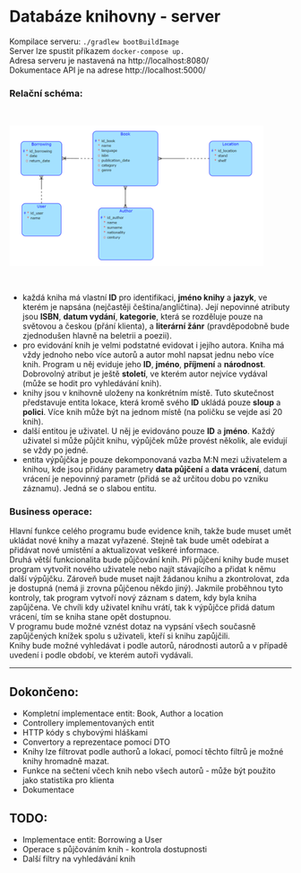 # Databáze knihovny - server

Kompilace serveru: `./gradlew bootBuildImage` <br>
Server lze spustit příkazem `docker-compose up.` <br>
Adresa serveru je nastavená na http://localhost:8080/ <br>
Dokumentace API je na adrese http://localhost:5000/ <br>
### Relační schéma:
<br>
<p style="text-align:center; width: 90%"><img src="./relacni_schema/relacni_schema.png" alt="Relacni schema"></p>
<br>

- každá kniha má vlastní **ID** pro identifikaci, **jméno knihy** a **jazyk**, ve kterém je napsána (nejčastěji čeština/angličtina). Její nepovinné atributy jsou **ISBN**, **datum vydání**, **kategorie**, která se rozděluje pouze na světovou a českou (přání klienta), a **literární žánr** (pravděpodobně bude zjednodušen hlavně na beletrii a poezii).
- pro evidování knih je velmi podstatné evidovat i jejího autora. Kniha má vždy jednoho nebo více autorů a autor mohl napsat jednu nebo více knih. Program u něj eviduje jeho **ID**, **jméno**, **příjmení** a **národnost**. Dobrovolný atribut je ještě **století**, ve kterém autor nejvíce vydával (může se hodit pro vyhledávání knih).
- knihy jsou v knihovně uloženy na konkrétním místě. Tuto skutečnost představuje entita lokace, která kromě svého **ID** ukládá pouze **sloup** a **polici**. Více knih může být na jednom místě (na poličku se vejde asi 20 knih).
- další entitou je uživatel. U něj je evidováno pouze **ID** a **jméno**. Každý uživatel si může půjčit knihu, výpůjček může provést několik, ale evidují se vždy po jedné.
- entita výpůjčka je pouze dekomponovaná vazba M:N mezi uživatelem a knihou, kde jsou přidány parametry **data půjčení** a **data vrácení**, datum vrácení je nepovinný parametr (přidá se až určitou dobu po vzniku záznamu). Jedná se o slabou entitu.

### Business operace:
Hlavní funkce celého programu bude evidence knih, takže bude muset umět ukládat nové knihy a mazat vyřazené. Stejně tak bude umět odebírat a přidávat nové umístění a aktualizovat veškeré informace.<br>
Druhá větší funkcionalita bude půjčování knih. Při půjčení knihy bude muset program vytvořit nového uživatele nebo najít stávajícího a přidat k němu další výpůjčku. Zároveň bude muset najít žádanou knihu a zkontrolovat, zda je dostupná (nemá ji zrovna půjčenou někdo jiný). Jakmile proběhnou tyto kontroly, tak program vytvoří nový záznam s datem, kdy byla kniha zapůjčena. Ve chvíli kdy uživatel knihu vrátí, tak k výpůjčce přidá datum vrácení, tím se kniha stane opět dostupnou.<br>
V programu bude možné vznést dotaz na vypsání všech současně zapůjčených knížek spolu s uživateli, kteří si knihu zapůjčili.<br>
Knihy bude možné vyhledávat i podle autorů, národnosti autorů a v případě uvedení i podle období, ve kterém autoři vydávali.<br>
<hr>

## Dokončeno:
- Kompletní implementace entit: Book, Author a location
- Controllery implementovaných entit
- HTTP kódy s chybovými hláškami
- Convertory a reprezentace pomocí DTO
- Knihy lze filtrovat podle authorů a lokací, pomocí těchto filtrů je možné knihy hromadně mazat.
- Funkce na sečtení včech knih nebo všech autorů - může být použito jako statistika pro klienta
- Dokumentace

## TODO:
- Implementace entit: Borrowing a User
- Operace s půjčováním knih - kontrola dostupnosti
- Další filtry na vyhledávání knih
